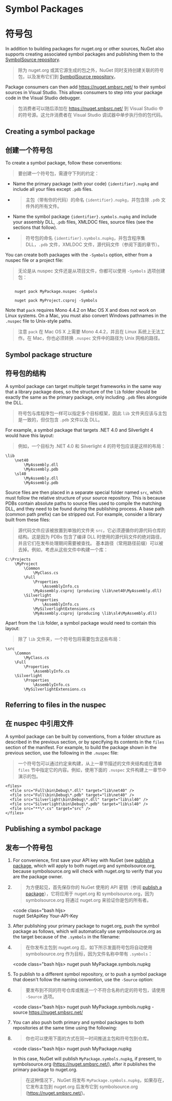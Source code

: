 # Symbol Packages
# 符号包

In addition to building packages for nuget.org or other sources, NuGet also supports creating associated symbol packages and publishing them to the [SymbolSource repository](http://www.symbolsource.org/Public).
>除为 nuget.org 或其它源生成的包之外，NuGet 同时支持创建关联的符号包，以及发布它们到  [SymbolSource repository](http://www.symbolsource.org/Public)。

Package consumers can then add https://nuget.smbsrc.net/ to their symbol sources in Visual Studio. This allows consumers to step into your package code in the Visual Studio debugger.
>包消费者可以随后添加在 https://nuget.smbsrc.net/ 到 Visual Studio 中的符号源。这允许消费者在 Visual Studio 调试器中单步执行你的包代码。

## Creating a symbol package
## 创建一个符号包

To create a symbol package, follow these conventions:
>要创建一个符号包，需遵守下列的约定：

- Name the primary package (with your code) `{identifier}.nupkg` and include all your files except `.pdb` files.
- >主包（带有你的代码）的命名 `{identifier}.nupkg`，并包含除 `.pdb` 文件外的所有文件。
- Name the symbol package `{identifier}.symbols.nupkg` and include your assembly DLL, `.pdb` files, XMLDOC files, source files (see the sections that follow).
- >符号包的命名 `{identifier}.symbols.nupkg`，并包含程序集 DLL，`.pdb` 文件，XMLDOC 文件，源代码文件（参阅下面的章节）。

You can create both packages with the `-Symbols` option, either from a nuspec file or a project file:
>无论是从 nuspec 文件还是从项目文件，你都可以使用 `-Symbols` 选项创建包：

<code class="bash hljs">
	nuget pack MyPackage.nuspec -Symbols
</code>

<code class="bash hljs">
	nuget pack MyProject.csproj -Symbols
</code>

Note that `pack` requires Mono 4.4.2 on Mac OS X and does not work on Linux systems. On a Mac, you must also convert Windows pathnames in the `.nuspec` file to Unix-style paths.
>注意 `pack` 在 Mac OS X 上需要 Mono 4.4.2，并且在 Linux 系统上无法工作。在 Mac，你也必须转换 `.nuspec` 文件中的路径为 Unix 网格的路径。

## Symbol package structure
## 符号包的结构

A symbol package can target multiple target frameworks in the same way that a library package does, so the structure of the `lib` folder should be exactly the same as the primary package, only including `.pdb` files alongside the DLL.
>符号包与库程序包一样可以指定多个目标框架，因此 `lib` 文件夹应该与主包是一致的，但仅包含 `.pdb` 文件以及 DLL。

For example, a symbol package that targets .NET 4.0 and Silverlight 4 would have this layout:
>例如，一个目标为  .NET 4.0 和 Silverlight 4 的符号包应该是这样的布局：
	
	\lib
		\net40
			\MyAssembly.dll
			\MyAssembly.pdb
		\sl40
			\MyAssembly.dll
			\MyAssembly.pdb

Source files are then placed in a separate special folder named `src`, which must follow the relative structure of your source repository. This is because PDBs contain absolute paths to source files used to compile the matching DLL, and they need to be found during the publishing process. A base path (common path prefix) can be stripped out. For example, consider a library built from these files:
>源代码文件应该被放置到单独的文件夹  `src`，它必须遵循你的源代码仓库的结构。这是因为 PDBs 包含了编译 DLL 时使用的源代码文件的绝对路径，并且它们在发布处理期间需要被查找。
基本路径（常用路径前缀）可以被去掉。例如，考虑从这些文件中构建一个库：

	C:\Projects
		\MyProject
			\Common
				\MyClass.cs
			\Full
				\Properties
					\AssemblyInfo.cs
				\MyAssembly.csproj (producing \lib\net40\MyAssembly.dll)
			\Silverlight
				\Properties
					\AssemblyInfo.cs
				\MySilverlightExtensions.cs
				\MyAssembly.csproj (producing \lib\sl4\MyAssembly.dll)

Apart from the `lib` folder, a symbol package would need to contain this layout:
>除了 `lib` 文件夹，一个符号包将需要包含这些布局：

	\src
		\Common
			\MyClass.cs
		\Full
			\Properties
				\AssemblyInfo.cs
		\Silverlight
			\Properties
				\AssemblyInfo.cs
			\MySilverlightExtensions.cs

## Referring to files in the nuspec
## 在 nuspec 中引用文件

A symbol package can be built by conventions, from a folder structure as described in the previous section, or by specifying its contents in the `files` section of the manifest. For example, to build the package shown in the previous section, use the following in the `.nuspec` file:
>一个符号包可以通过约定来构建，从上一章节描述的文件夹结构或在清单  `files` 节中指定它的内容。例如，使用下面的 `.nuspec` 文件构建上一章节中演示的包。

    <files>
      <file src="Full\bin\Debug\*.dll" target="lib\net40" /> 
	  <file src="Full\bin\Debug\*.pdb" target="lib\net40" /> 
      <file src="Silverlight\bin\Debug\*.dll" target="lib\sl40" /> 
	  <file src="Silverlight\bin\Debug\*.pdb" target="lib\sl40" /> 
      <file src="**\*.cs" target="src" />
    </files>

## Publishing a symbol package
## 发布一个符号包

1. For convenience, first save your API key with NuGet (see [publish a package](/ndocs/create-packages/publish-a-package), which will apply to both nuget.org and symbolsource.org, because symbolsource.org will check with nuget.org to verify that you are the package owner.
1. >为方便起见，首先保存你的 NuGet 使用的 API 密钥（参阅 [publish a package](/ndocs/create-packages/publish-a-package)），它将应用于 nuget.org 和 symbolsource.org，因为 symbolsource.org 将通过 nuget.org 来验证你是包的所有者。

	<code class="bash hljs>   
		nuget SetApiKey Your-API-Key
	</code>

2. After publishing your primary package to nuget.org, push the symbol package as follows, which will automatically use symbolsource.org as the target because of the `.symbols` in the filename:
2. >在你发布主包到 nuget.org 后，如下所示发面符号包将自动使用 symbolsource.org 作为目标，因为文件名称中带有 `.symbols`：
	
	<code class="bash hljs>
 		nuget push MyPackage.symbols.nupkg
	</code>


3. To publish to a different symbol repository, or to push a symbol package that doesn't follow the naming convention, use the `-Source` option:
3. >要发布到不同的符号仓库或推送一个不符合名称约定的符号包，请使用 `-Source` 选项。

	<code class="bash hljs>
 		nuget push MyPackage.symbols.nupkg -source https://nuget.smbsrc.net/
	</code>


4. You can also push both primary and symbol packages to both repositories at the same time using the following:
4. >你也可以使用下面的方式在同一时间推送主包和符号包到仓库。
	
	<code class="bash hljs>
	 	nuget push MyPackage.nupkg
	</code>

	In this case, NuGet will publish `MyPackage.symbols.nupkg`, if present, to symbolsource.org (https://nuget.smbsrc.net/), after it publishes the primary package to nuget.org.
	>在这种情况下，NuGet 将发布 `MyPackage.symbols.nupkg`，如果存在，它发布主包到 nuget.org 后发布它到 symbolsource.org (https://nuget.smbsrc.net/)。


